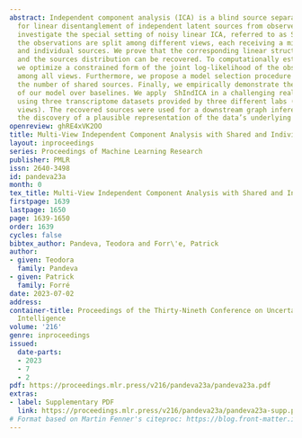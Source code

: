 ```yaml
---
abstract: Independent component analysis (ICA) is a blind source separation method
  for linear disentanglement of independent latent sources from observed data. We
  investigate the special setting of noisy linear ICA, referred to as ShIndICA,  where
  the observations are split among different views, each receiving a mixture of shared
  and individual sources. We prove that the corresponding linear structure is identifiable
  and the sources distribution can be recovered. To computationally estimate the sources,
  we optimize a constrained form of the joint log-likelihood of the observed data
  among all views. Furthermore, we propose a model selection procedure for recovering
  the number of shared sources. Finally, we empirically demonstrate the advantages
  of our model over baselines. We apply  ShIndICA in a challenging real-life task,
  using three transcriptome datasets provided by three different labs (three different
  views). The recovered sources were used for a downstream graph inference task, facilitating
  the discovery of a plausible representation of the data’s underlying graph structure.
openreview: ghRE4xVK2OO
title: Multi-View Independent Component Analysis with Shared and Individual Sources
layout: inproceedings
series: Proceedings of Machine Learning Research
publisher: PMLR
issn: 2640-3498
id: pandeva23a
month: 0
tex_title: Multi-View Independent Component Analysis with Shared and Individual Sources
firstpage: 1639
lastpage: 1650
page: 1639-1650
order: 1639
cycles: false
bibtex_author: Pandeva, Teodora and Forr\'e, Patrick
author:
- given: Teodora
  family: Pandeva
- given: Patrick
  family: Forré
date: 2023-07-02
address:
container-title: Proceedings of the Thirty-Nineth Conference on Uncertainty in Artificial
  Intelligence
volume: '216'
genre: inproceedings
issued:
  date-parts:
  - 2023
  - 7
  - 2
pdf: https://proceedings.mlr.press/v216/pandeva23a/pandeva23a.pdf
extras:
- label: Supplementary PDF
  link: https://proceedings.mlr.press/v216/pandeva23a/pandeva23a-supp.pdf
# Format based on Martin Fenner's citeproc: https://blog.front-matter.io/posts/citeproc-yaml-for-bibliographies/
---
```

